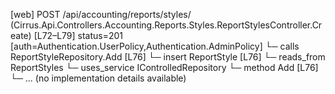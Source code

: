 [web] POST /api/accounting/reports/styles/  (Cirrus.Api.Controllers.Accounting.Reports.Styles.ReportStylesController.Create)  [L72–L79] status=201 [auth=Authentication.UserPolicy,Authentication.AdminPolicy]
  └─ calls ReportStyleRepository.Add [L76]
  └─ insert ReportStyle [L76]
    └─ reads_from ReportStyles
  └─ uses_service IControlledRepository<ReportStyle>
    └─ method Add [L76]
      └─ ... (no implementation details available)

